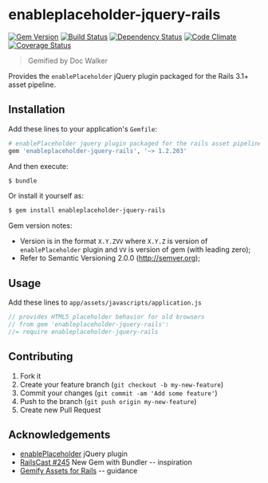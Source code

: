 # enableplaceholder-jquery-rails
[![Gem Version](https://badge.fury.io/rb/enableplaceholder-jquery-rails.png)](http://badge.fury.io/rb/enableplaceholder-jquery-rails)
[![Build Status](https://travis-ci.org/jhx/gem-enableplaceholder-jquery-rails.png?branch=master)](https://travis-ci.org/jhx/gem-enableplaceholder-jquery-rails)
[![Dependency Status](https://gemnasium.com/jhx/gem-enableplaceholder-jquery-rails.png)](https://gemnasium.com/jhx/gem-enableplaceholder-jquery-rails)
[![Code Climate](https://codeclimate.com/github/jhx/gem-enableplaceholder-jquery-rails.png)](https://codeclimate.com/github/jhx/gem-enableplaceholder-jquery-rails)
[![Coverage Status](https://coveralls.io/repos/jhx/gem-enableplaceholder-jquery-rails/badge.png)](https://coveralls.io/r/jhx/gem-enableplaceholder-jquery-rails)

> Gemified by Doc Walker

Provides the `enablePlaceholder` jQuery plugin packaged for the Rails 3.1+ asset pipeline.

## Installation

Add these lines to your application's `Gemfile`:

```rb
# enablePlaceholder jquery plugin packaged for the rails asset pipeline
gem 'enableplaceholder-jquery-rails', '~> 1.2.203'
```

And then execute:

```sh
$ bundle
```

Or install it yourself as:

```sh
$ gem install enableplaceholder-jquery-rails
```

Gem version notes:

  - Version is in the format `X.Y.ZVV` where `X.Y.Z` is version of `enablePlaceholder` plugin and `VV` is version of gem (with leading zero);
  - Refer to Semantic Versioning 2.0.0 (http://semver.org);

## Usage

Add these lines to `app/assets/javascripts/application.js`

```js
// provides HTML5 placeholder behavior for old browsers
// from gem 'enableplaceholder-jquery-rails':
//= require enableplaceholder-jquery-rails
```

## Contributing

1. Fork it
2. Create your feature branch (`git checkout -b my-new-feature`)
3. Commit your changes (`git commit -am 'Add some feature'`)
4. Push to the branch (`git push origin my-new-feature`)
5. Create new Pull Request

## Acknowledgements

- [enablePlaceholder](https://github.com/marioizquierdo/enablePlaceholder) jQuery plugin
- [RailsCast #245](http://railscasts.com/episodes/245-new-gem-with-bundler) New Gem with Bundler -- inspiration
- [Gemify Assets for Rails](http://prioritized.net/blog/gemify-assets-for-rails/) -- guidance
